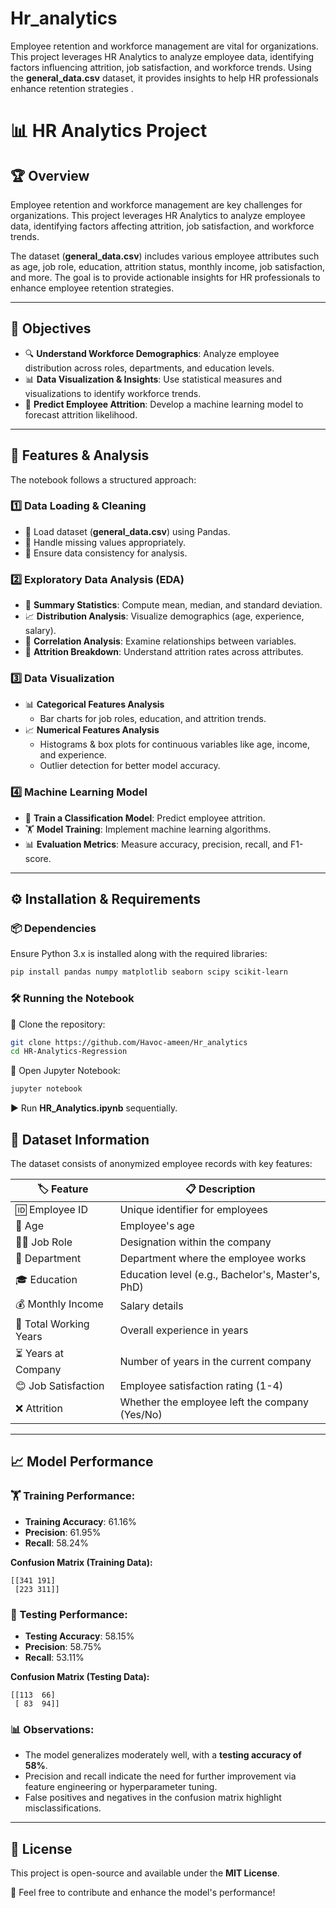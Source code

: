 # Hr_analytics
Employee retention and workforce management are vital for organizations. This project leverages HR Analytics to analyze employee data, identifying factors influencing attrition, job satisfaction, and workforce trends. Using the **general_data.csv** dataset, it provides insights to help HR professionals enhance retention strategies .

# 📊 HR Analytics Project

## 🏆 Overview
Employee retention and workforce management are key challenges for organizations. This project leverages HR Analytics to analyze employee data, identifying factors affecting attrition, job satisfaction, and workforce trends.

The dataset (**general_data.csv**) includes various employee attributes such as age, job role, education, attrition status, monthly income, job satisfaction, and more. The goal is to provide actionable insights for HR professionals to enhance employee retention strategies.

---

## 🎯 Objectives
- 🔍 **Understand Workforce Demographics**: Analyze employee distribution across roles, departments, and education levels.
- 📊 **Data Visualization & Insights**: Use statistical measures and visualizations to identify workforce trends.
- 🤖 **Predict Employee Attrition**: Develop a machine learning model to forecast attrition likelihood.

---

## 🚀 Features & Analysis
The notebook follows a structured approach:

### 1️⃣ Data Loading & Cleaning
- 📂 Load dataset (**general_data.csv**) using Pandas.
- 🧹 Handle missing values appropriately.
- 🔄 Ensure data consistency for analysis.

### 2️⃣ Exploratory Data Analysis (EDA)
- 📜 **Summary Statistics**: Compute mean, median, and standard deviation.
- 📈 **Distribution Analysis**: Visualize demographics (age, experience, salary).
- 🔗 **Correlation Analysis**: Examine relationships between variables.
- 🚪 **Attrition Breakdown**: Understand attrition rates across attributes.

### 3️⃣ Data Visualization
- 📊 **Categorical Features Analysis**
  - Bar charts for job roles, education, and attrition trends.
- 📈 **Numerical Features Analysis**
  - Histograms & box plots for continuous variables like age, income, and experience.
  - Outlier detection for better model accuracy.

### 4️⃣ Machine Learning Model
- 🤖 **Train a Classification Model**: Predict employee attrition.
- 🏋️ **Model Training**: Implement machine learning algorithms.
- 📊 **Evaluation Metrics**: Measure accuracy, precision, recall, and F1-score.

---

## ⚙️ Installation & Requirements
### 📦 Dependencies
Ensure Python 3.x is installed along with the required libraries:
```bash
pip install pandas numpy matplotlib seaborn scipy scikit-learn
```

### 🛠 Running the Notebook
🚀 Clone the repository:
```bash
git clone https://github.com/Havoc-ameen/Hr_analytics
cd HR-Analytics-Regression
```
📂 Open Jupyter Notebook:
```bash
jupyter notebook
```
▶️ Run **HR_Analytics.ipynb** sequentially.

## 📑 Dataset Information
The dataset consists of anonymized employee records with key features:

| 🏷️ Feature | 📋 Description |
|------------|--------------|
| 🆔 Employee ID | Unique identifier for employees |
| 🎂 Age | Employee's age |
| 👨‍💼 Job Role | Designation within the company |
| 🏢 Department | Department where the employee works |
| 🎓 Education | Education level (e.g., Bachelor's, Master's, PhD) |
| 💰 Monthly Income | Salary details |
| 📆 Total Working Years | Overall experience in years |
| ⏳ Years at Company | Number of years in the current company |
| 😊 Job Satisfaction | Employee satisfaction rating (1-4) |
| ❌ Attrition | Whether the employee left the company (Yes/No) |

---

## 📈 Model Performance

### 🏋️ Training Performance:
- **Training Accuracy**: 61.16%
- **Precision**: 61.95%
- **Recall**: 58.24%

**Confusion Matrix (Training Data):**
```
[[341 191]
 [223 311]]
```

### 🧪 Testing Performance:
- **Testing Accuracy**: 58.15%
- **Precision**: 58.75%
- **Recall**: 53.11%

**Confusion Matrix (Testing Data):**
```
[[113  66]
 [ 83  94]]
```

### 📊 Observations:
- The model generalizes moderately well, with a **testing accuracy of 58%**.
- Precision and recall indicate the need for further improvement via feature engineering or hyperparameter tuning.
- False positives and negatives in the confusion matrix highlight misclassifications.

---

## 📜 License
This project is open-source and available under the **MIT License**.

🚀 Feel free to contribute and enhance the model's performance!


